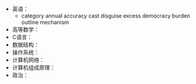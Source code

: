 - 英语：
	- category
	  annual
	  accuracy
	  cast
	  disguise
	  excess
	  democracy
	  burden
	  outline
	  mechanism
- 高等数学：
- C语言：
- 数据结构：
- 操作系统：
- 计算机网络：
- 计算机组成原理：
- 政治：
